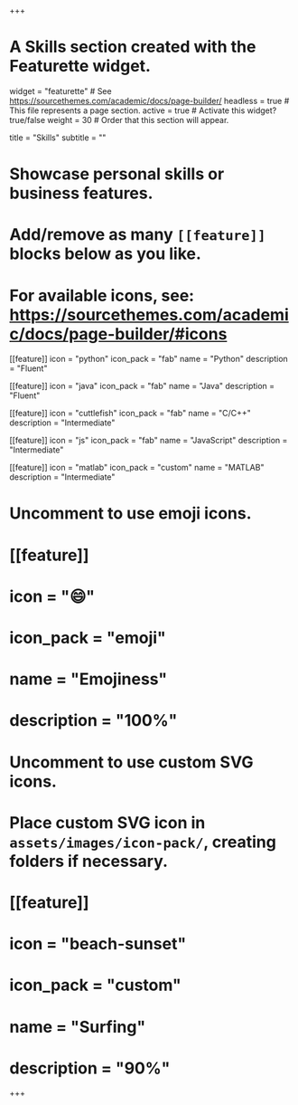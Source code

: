 +++
# A Skills section created with the Featurette widget.
widget = "featurette"  # See https://sourcethemes.com/academic/docs/page-builder/
headless = true  # This file represents a page section.
active = true  # Activate this widget? true/false
weight = 30  # Order that this section will appear.

title = "Skills"
subtitle = ""

# Showcase personal skills or business features.
# 
# Add/remove as many `[[feature]]` blocks below as you like.
# 
# For available icons, see: https://sourcethemes.com/academic/docs/page-builder/#icons

[[feature]]
  icon = "python"
  icon_pack = "fab"
  name = "Python"
  description = "Fluent"
  
[[feature]]
  icon = "java"
  icon_pack = "fab"
  name = "Java"
  description = "Fluent"  
  
[[feature]]
  icon = "cuttlefish"
  icon_pack = "fab"
  name = "C/C++"
  description = "Intermediate"

[[feature]]
  icon = "js"
  icon_pack = "fab"
  name = "JavaScript"
  description = "Intermediate"

[[feature]]
  icon = "matlab"
  icon_pack = "custom"
  name = "MATLAB"
  description = "Intermediate"

# Uncomment to use emoji icons.
# [[feature]]
#  icon = ":smile:"
#  icon_pack = "emoji"
#  name = "Emojiness"
#  description = "100%"  

# Uncomment to use custom SVG icons.
# Place custom SVG icon in `assets/images/icon-pack/`, creating folders if necessary.
# [[feature]]
#  icon = "beach-sunset"
#  icon_pack = "custom"
#  name = "Surfing"
#  description = "90%"

+++
